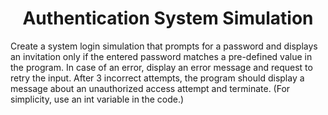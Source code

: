 <h1 align="center">Authentication System Simulation</h1>

<p>Create a system login simulation that prompts for a password and displays an invitation only if the entered password matches a pre-defined value in the program. In case of an error, display an error message and request to retry the input. After 3 incorrect attempts, the program should display a message about an unauthorized access attempt and terminate. (For simplicity, use an int variable in the code.)</p>
